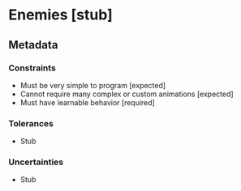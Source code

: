 # Enemies [stub]

## Metadata

### Constraints
- Must be very simple to program [expected]
- Cannot require many complex or custom animations [expected]
- Must have learnable behavior [required]

### Tolerances
- Stub

### Uncertainties
- Stub

